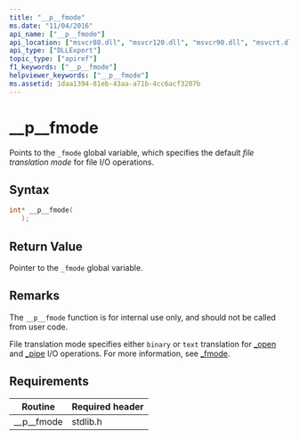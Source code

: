 ```yaml
---
title: "__p__fmode"
ms.date: "11/04/2016"
api_name: ["__p__fmode"]
api_location: ["msvcr80.dll", "msvcr120.dll", "msvcr90.dll", "msvcrt.dll", "msvcr110.dll", "msvcr110_clr0400.dll", "msvcr100.dll", "api-ms-win-crt-stdio-l1-1-0.dll"]
api_type: ["DLLExport"]
topic_type: ["apiref"]
f1_keywords: ["__p__fmode"]
helpviewer_keywords: ["__p__fmode"]
ms.assetid: 1daa1394-81eb-43aa-a71b-4cc6acf3207b
---
```

# __p__fmode

Points to the `_fmode` global variable, which specifies the default *file translation mode* for file I/O operations.

## Syntax

```cpp
int* __p__fmode(
   );
```

## Return Value

Pointer to the `_fmode` global variable.

## Remarks

The `__p__fmode` function is for internal use only, and should not be called from user code.

File translation mode specifies either `binary` or `text` translation for [_open](../c-runtime-library/reference/open-wopen.md) and [_pipe](../c-runtime-library/reference/pipe.md) I/O operations. For more information, see [_fmode](../c-runtime-library/fmode.md).

## Requirements

|Routine|Required header|
|-------------|---------------------|
|__p\__fmode|stdlib.h|